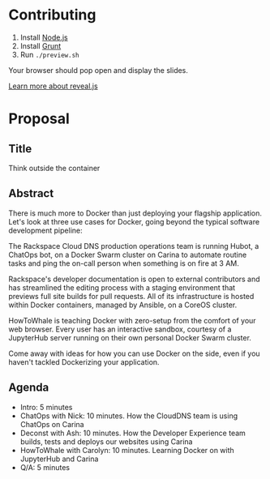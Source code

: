 # Contributing
1. Install [Node.js](http://nodejs.org/)
2. Install [Grunt](http://gruntjs.com/getting-started#installing-the-cli)
3. Run `./preview.sh`

Your browser should pop open and display the slides.

[Learn more about reveal.js](https://github.com/hakimel/reveal.js/blob/master/README.md)

# Proposal

## Title
Think outside the container

## Abstract
There is much more to Docker than just deploying your flagship application. Let's look at three use cases for Docker, going beyond the typical software development pipeline:

The Rackspace Cloud DNS production operations team is running Hubot, a ChatOps bot, on a Docker Swarm cluster on Carina to automate routine tasks and ping the on-call person when something is on fire at 3 AM.

Rackspace's developer documentation is open to external contributors and has streamlined the editing process with a staging environment that previews full site builds for pull requests. All of its infrastructure is hosted within Docker containers, managed by Ansible, on a CoreOS cluster.

HowToWhale is teaching Docker with zero-setup from the comfort of your web browser. Every user has an interactive sandbox, courtesy of a JupyterHub server running on their own personal Docker Swarm cluster.

Come away with ideas for how you can use Docker on the side, even if you haven't tackled Dockerizing your application.

## Agenda
* Intro: 5 minutes
* ChatOps with Nick: 10 minutes. How the CloudDNS team is using ChatOps on Carina
* Deconst with Ash: 10 minutes. How the Developer Experience team builds, tests and deploys our websites using Carina
* HowToWhale with Carolyn: 10 minutes. Learning Docker on with JupyterHub and Carina
* Q/A: 5 minutes
